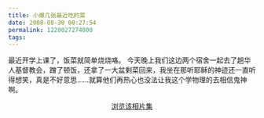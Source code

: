 ```yaml
---
title: 小爆几张最近吃的菜
date: 2008-08-30 00:27:54
permalink: 1220027274000
tags: 
---
```


最近开学上课了，饭菜就简单烧烧咯。
今天晚上我们这边两个宿舍一起去了趟华人基督教会，蹭了顿饭，还拿了一大盆剩菜回来，我坐在那听耶稣的神迹还一直听得想笑，真是不好意思……就算他们再热心也没法让我这个学物理的去相信鬼神啊。

<simpleflickr set="72157607018022566"/><p style="text-align: center;"><a href="http://www.flickr.com/photos/yyqian/sets/72157607018022566/show" target="_blank">浏览该相片集</a></p>